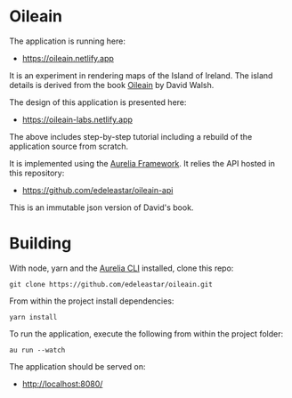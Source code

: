 # Oileain

The application is running here:

- <https://oileain.netlify.app>

It is an experiment in rendering maps of the Island of Ireland. The island details is derived from the book [Oileain](http://www.oileain.org/) by David Walsh.

The design of this application is presented here:

- <https://oileain-labs.netlify.app>

The above includes step-by-step tutorial including a rebuild of the application source from scratch.

It is implemented using the [Aurelia Framework](https://aurelia.io/). It relies the API hosted in this repository:

- https://github.com/edeleastar/oileain-api

This is an immutable json version of David's book.

# Building

With node, yarn and the [Aurelia CLI](https://aurelia.io/docs/cli) installed, clone this repo:

```
git clone https://github.com/edeleastar/oileain.git
```

From within the project install dependencies:

```
yarn install
```

To run the application, execute the following from within the project folder:

```
au run --watch
```

The application should be served on:

- <http://localhost:8080/>

